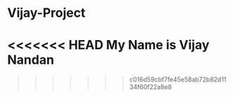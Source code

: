 # Vijay-Project

<<<<<<< HEAD
My Name is Vijay Nandan
=======
>>>>>>> c016d59cbf7fe45e58ab72b82d1134f60f22a8e8
